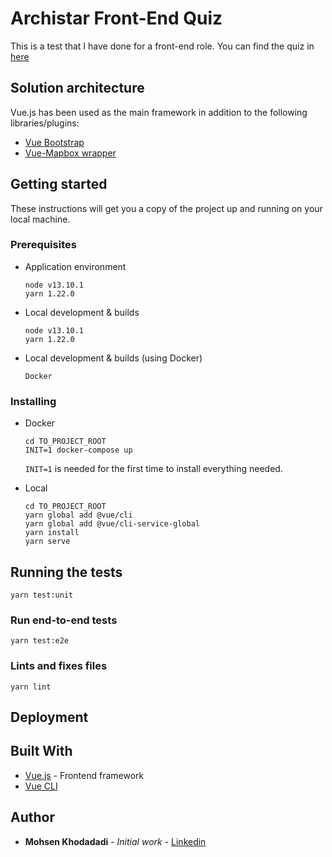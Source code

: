 # Archistar Front-End Quiz

This is a test that I have done for a front-end role. You can find the quiz in [here](./Quiz.md)

## Solution architecture

Vue.js has been used as the main framework in addition to the following libraries/plugins:

* [Vue Bootstrap](https://bootstrap-vue.js.org/)
* [Vue-Mapbox wrapper](https://github.com/soal/vue-mapbox)

## Getting started

These instructions will get you a copy of the project up and running on your local machine. 

### Prerequisites

* Application environment
   ```
   node v13.10.1
   yarn 1.22.0
   ```
* Local development & builds
   ```
   node v13.10.1
   yarn 1.22.0
   ```
* Local development & builds (using Docker)
   ```
   Docker
   ```

### Installing

* Docker
    ```
    cd TO_PROJECT_ROOT
    INIT=1 docker-compose up
    ```
  ```INIT=1``` is needed for the first time to install everything needed.

* Local
    ```
    cd TO_PROJECT_ROOT
    yarn global add @vue/cli  
    yarn global add @vue/cli-service-global
    yarn install
    yarn serve
    ```

## Running the tests
<!-- @todo -->
```
yarn test:unit
```

### Run end-to-end tests
```
yarn test:e2e
```

### Lints and fixes files
```
yarn lint
```

## Deployment
<!-- @todo -->

## Built With

* [Vue.js](https://vuejs.org/) - Frontend framework
* [Vue CLI](https://cli.vuejs.org/guide/installation.html)


## Author

* **Mohsen Khodadadi** - *Initial work* - [Linkedin](https://www.linkedin.com/in/mohsen-khodadadi/u)
